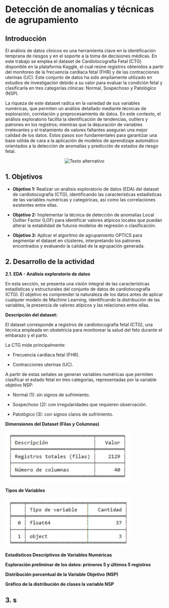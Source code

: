 # Detección de anomalías y técnicas de agrupamiento


## Introducción

El análisis de datos clínicos es una herramienta clave en la identificación temprana de riesgos y en el soporte a la toma de decisiones médicas. En este trabajo se emplea el dataset de Cardiotocografía Fetal (CTG) disponible en la plataforma Kaggle, el cual reúne registros obtenidos a partir del monitoreo de la frecuencia cardíaca fetal (FHR) y de las contracciones uterinas (UC). Este conjunto de datos ha sido ampliamente utilizado en estudios de investigación debido a su valor para evaluar la condición fetal y clasificarla en tres categorías clínicas: Normal, Sospechoso y Patológico (NSP).

La riqueza de este dataset radica en la variedad de sus variables numéricas, que permiten un análisis detallado mediante técnicas de exploración, correlación y preprocesamiento de datos. En este contexto, el análisis exploratorio facilita la identificación de tendencias, outliers y patrones en los registros; mientras que la depuración de variables irrelevantes y el tratamiento de valores faltantes aseguran una mejor calidad de los datos. Estos pasos son fundamentales para garantizar una base sólida de cara a la aplicación de modelos de aprendizaje automático orientados a la detección de anomalías y predicción de estados de riesgo fetal.

<div align="center">
  <img src="imagenes/Cardiotocografía.jpg" alt="Texto alternativo" width="400">
</div>

## 1. Objetivos
   
- **Objetivo 1:** Realizar un análisis exploratorio de datos (EDA) del dataset de cardiotocografía (CTG), identificando las características estadísticas de las variables numéricas y categóricas, así como las correlaciones existentes entre ellas.

- **Objetivo 2:** Implementar la técnica de detección de anomalías Local Outlier Factor (LOF) para identificar valores atípicos locales que puedan alterar la estabilidad de futuros modelos de regresión o clasificación.

- **Objetivo 3:** Aplicar el algoritmo de agrupamiento OPTICS para segmentar el dataset en clústeres, interpretando los patrones encontrados y evaluando la calidad de la agrupación generada.

## 2. Desarrollo de la actividad

**2.1. EDA - Análisis exploratorio de datos**

En esta sección, se presenta una visión integral de las características estadísticas y estructurales del conjunto de datos de cardiotocografía (CTG). El objetivo es comprender la naturaleza de los datos antes de aplicar cualquier modelo de Machine Learning, identificando la distribución de las variables, la presencia de valores atípicos y las relaciones entre ellas.

**Descripción del dataset:**

El dataset corresponde a registros de cardiotocografía fetal (CTG), una técnica empleada en obstetricia para monitorear la salud del feto durante el embarazo y el parto.

La CTG mide principalmente:

- Frecuencia cardíaca fetal (FHR).

- Contracciones uterinas (UC).

A partir de estas señales se generan variables numéricas que permiten clasificar el estado fetal en tres categorías, representadas por la variable objetivo NSP:

- Normal (1): sin signos de sufrimiento.

- Sospechoso (2): con irregularidades que requieren observación.

- Patológico (3): con signos claros de sufrimiento.

**Dimensiones del Dataset (Filas y Columnas)**

<div align="left">
  <img src="imagenes/registros-y-columnas.jpg" alt="Texto alternativo" width="400">
</div>

**Tipos de Variables**

<div align="left">
  <img src="imagenes/tipos-de-variables.jpg" alt="Texto alternativo" width="400">
</div>

**Estadísticos Descriptivos de Variables Numéricas**

**Exploración preliminar de los datos: primeros 5 y últimos 5 registros**

**Distribución porcentual de la Variable Objetivo (NSP)**

**Gráfico de la distribución de clases la variable NSP**


## 3.  s
